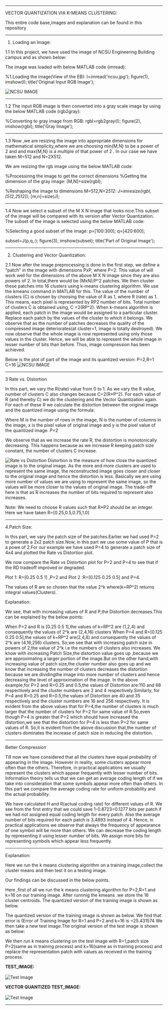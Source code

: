******************************************************************************************
VECTOR QUANTIZATION VIA K-MEANS CLUSTERING:

This entire code base,images and explanation can be found in this repository



******************************************************************************************







1. Loading an Image:
	
1.1
In this project, we have used the image of NCSU Engineering Building campus and  as shown below:

The image was loaded with below MATLAB code (imread):

%1.Loading the image(View of the EB):
I=imread('ncsu.jpg');
figure(1),
imshow(I);
title('Original Input RGB Image');

![NCSU IMAGE](https://github.com/kalyanghosh/Image-Compression-via-Clustering/blob/master/ncsu.jpg)

*******************************************************************************************

1.2
The input RGB image is then converted into a gray scale image by using the below MATLAB code (rgb2gray):

%Converting to gray image from RGB:
rgbI=rgb2gray(I);
figure(2),
imshow(rgbI);
title('Gray Image');

******************************************************************************************
1.3
Now ,we are resizing the image into appropriate dimensions for mathematical simplicity,where we are choosing min{M,N} to be a power of 2 and and max{M,N} is a multiple of that power of 2 . In our case we have taken M=512 and N=2X512.

We are resizing the rgb image using the below MATLAB code:

%Processinng the image to get the correct dimensions
%Getting the dimension of the gray image:
[M,N]=size(rgbI);
 
%Reshaping the image to dimensions M=512,N=2*512:
J=imresize(rgbI,[512,2*512]);
[m,n]=size(J);
***********************************************************************************************
1.4
Now we select a subset of the M X N image that looks nice.This subset of the image will be compared with its version after Vector Quantization.
The subset of the image is selected using the below MATLAB code:

%Selecting a good subset of the image:
p=[100:300];
q=[420:600];
 
subset=J(p,q,:);
figure(3),
imshow(subset);
title('Part of Original Image');

*********************************************************************************************

2. Clustering and Vector Quantization:

2.1
Now after the image preprocessing is done in the first step, we define a "patch" in the image with dimensions PxP, where P=2. This value of will work well for the dimensions of the above M X N image since they are also powers of 2.
In total,there would be (MxN)/P^2 patches. We then cluster these patches into 16 clusters using k-means clustering algorithm. We use the kmeans command in MATLAB for this. 
The value of the number of clusters (C) is chosen by choosing the value of R as 1, where R (rate) as 1. This means, each pixel is represented by RP2 number of bits. Total number of clusters C is obtained using, C =2(RP^2). 
When k-means algorithm is applied, each patch in the image would be assigned to a particular cluster. Replace each patch by the values of the cluster to which it belongs. 
We observe that as the number of patches decreases the quality of the compressed image deteriorates(at cluster=1, image is totally destroyed). 
We now observe that the whole image is now represented using only those values in the cluster. Hence, we will be able to represent the whole image in lesser number of bits than before.
Thus, image compression has been achieved.

Below is the plot of part of the image and its quantized version:
P=2,R=1 C=16
![NCSU IMAGE](https://github.com/kalyanghosh/Image-Compression-via-Clustering/blob/master/quantized_ncsu.png)

*******************************************************************************************

3 Rate vs. Distortion

 In this part, we vary the R(rate) value from 0 to 1. As we vary the R value, number of clusters C also changes because C=2(R*P^2). For each value of R (and thereby C) we do the clustering and the Vector Quantization again. For each of these R we calculate the distortion between the original image and the quantized image using the formula:
                                             
Where M is the number of rows in the image, N is the number of columns in the image, x is the pixel value of original image and y is the pixel value of the quantized image.
P=2


We observe that as we increase the rate R, the distortion is monotonically decreasing. This happens because as we increase R keeping patch size constant, the number of clusters C increase.


![Rate vs Distortion](https://github.com/kalyanghosh/Image-Compression-via-Clustering/blob/master/Rate_vs_Distortion.png)
Distortion is the measure of how close the quantized image is to the original image.
As the more and more clusters are used to represent the same image, the reconstructed image goes closer and closer to the original image and hence the distortion is less.
Basically we are using more number of values we are using to represent the same image, so the values will be more closer to the values of original image.
The trade-off here is that as R increases the number of bits required to represent also increases.

Note: We need to choose R values such that R*P2 should be an integer. Here we have taken R=[0.25,0.5,0.75,1.0]

***************************************************************************************************

4.Patch Size:

In this part, we vary the patch size of the patches.Earlier we had used P=2 to generate a 2x2 patch size.Now, in this part we use some value of P that is a powe of 2.For our example we have used P=4 to generate a patch size of 4x4 and plotted the Rate vs Distortion plot.

We now compare the Rate vs Distortion plot for P=2 and P=4 to see that if the RD tradeoff improved or degraded.

Plot 1: R=[0.25 0.5 1] ,P=2  and Plot 2 :R=[0.125 0.25 0.5] and P=4.

The values of R are so chosen that the value 2^k where(k=RP^2) returns integral values(Clusters).

Explanation:

We see, that with increasing values of R and P,the Distortion decreases.This can be explained by the below points:


When P=2 and R is [0.25 0.5 1],the values of k=RP^2 are (1,2,4) and consequently the values of 2^k  are (2,4,16) clusters
When P=4 and R=[0.125 0.25 0.5],the values of k=RP^2 are(2,4,8) and consequently the values of 2^k are (4,16,256) clusters.
So,we see that with increasing patch size in powers of 2,the value of 2^k i.e the numbers of clusters also increases.
We know with increasing Patch Size,the distortion value goes up ,because we are approximating a larger portion of the image.But on the other hand,with increasing value of patch size,the cluster number also goes up and we know that  increasing the number of clusters decreases the distortion because we are dividingthe image into more number of clusters and hence decreasing the level of approximation of the image.
In the above example,for P=2 and R=0.25 and 0.5,the values of Distortion are:110 and 68 respectively and the cluster numbers are 2 and 4 respectively.Similarly, for P=4 and R=0.25 and R=0.5,the values of Distortion are 40 and 35 respectively and the cluster numbers are 16 and 256 respectively.
It is evident from the above values that for P=4,the number of clusters is much larger that the number of clusters for P=2 for same value of R.So,even though P=4 is greater that P=2 which should have increased the distortion,we see that the distortion for P=4 is less than P=2 for same values of R.
So,it is evident from the above discussion that,the number of clusters dominates the increase of patch size in reducing the distortion.


******************************************************************************************************


 Better Compression

Till now we have considered that all the clusters have equal probability of appearing in the image. However in reality, some clusters appear more often than the others. Therefore, in practical applications we usually represent the clusters which appear frequently with lesser number of bits. Information theory tells us that we can get an average coding length of  if we take into consideration that some symbols appear more often than others.
In this part we compare the average coding rate for uniform probability and the actual probability.


We have calculated  H and R(actual coding rate) for different values of R. We see from the first entry that we could save 1-0.8723=0.1277 bits per patch if we had not assigned equal coding length for every patch. Also the average number of bits required for each patch is 3.4893 instead of 4.
Hence, in practical applications we observe that always the frequency of appearance of one symbol will be more than others. We can decrease the coding length by representing it using lesser number of bits. We assign more bits for representing symbols which appear less frequently.

********************************************************************************************************

Explanation:

Here we run the k means clustering algorithm on a training image,collect the cluster means and then test it on a testing image.

Our findings can be discussed in the below points.

Here ,first of all we run the k means clustering algorithm for P=2,R=1 and k=16 on our training image.
After runnnig the kmeans .we store the 16 cluster centroids.
The quantized version of the training image is shown as below.

The quantized version of the training image is shown as below.
We find that error is (Error of Training Image for R=1 and P=2  and k=16 is =25.431574
We then take a new test image.The original version of the test image is shown as below: 


We then run k means clustering on the test image with R=1,patch size P=2(same as in training process) and k=16(same as in training process) and replace the representation patch with values as received in the training process.

<b>TEST_IMAGE:</b>
<br></br>
![Test Image](https://github.com/kalyanghosh/Image-Compression-via-Clustering/blob/master/hunt.png)

<b>VECTOR QUANTIZED TEST_IMAGE:</b>
<br></br>
![Test Image](https://github.com/kalyanghosh/Image-Compression-via-Clustering/blob/master/quantized_hunt.png)
*******************************************************************************************************

